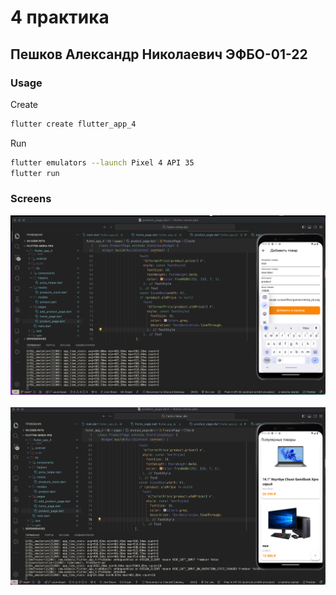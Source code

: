 # 4 практика 

## Пешков Александр Николаевич ЭФБО-01-22

### Usage

Create

```bash
flutter create flutter_app_4
```

Run 

```bash
flutter emulators --launch Pixel 4 API 35
flutter run
```

### Screens

<img src="/-static/practice_4/add.png" />
&nbsp;
<img src="/-static/practice_4/list.png" />